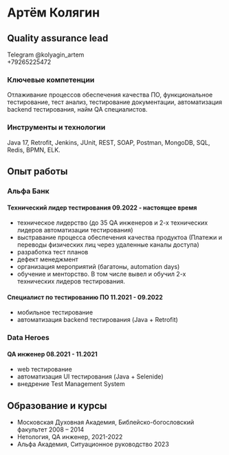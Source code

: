 # Артём Колягин

## Quality assurance lead

Telegram @kolyagin_artem <br>
+79265225472

### Ключевые компетенции
Отлаживание процессов обеспечения качества ПО,
функциональное тестирование, тест анализ, тестирование документации,
автоматизация backend тестирования, найм QA специалистов.

### Инструменты и технологии
Java 17, Retrofit, Jenkins, JUnit, REST, SOAP, Postman, MongoDB, SQL, Redis,
BPMN, ELK.

## Опыт работы

### Альфа Банк
#### Технический лидер тестирования 09.2022 - настоящее время
- техническое лидерство (до 35 QA инженеров и 2-х технических лидеров автоматизации тестирования)
- выстравание процесса обеспечения качества продуктоа 
(Платежи и переводы физических лиц через удаленные каналы доступа)
- разработка тест планов
- дефект менеджмент
- организация мероприятий (багатоны, automation days)
- обучение и менторство. В том числе вывел и обучил 2-х технических лидеров тестирования.

#### Специалист по тестированию ПО 11.2021 - 09.2022
- мобильное тестирование
- автоматизация backend тестирования (Java + Retrofit)

### Data Heroes
#### QA инженер 08.2021 - 11.2021
- web тестирование
- автоматизация UI тестирования (Java + Selenide)
- внедрение Test Management System

## Образование и курсы
- Московская Духовная Академия, Библейско-богословский факультет 2008 – 2014
- Нетология, QA инженер, 2021-2022
- Альфа Академия, Ситуационное руководство 2023
